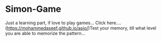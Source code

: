 # Simon-Game

Just a learning part, if love to play games...
Click here....(https://mohammedaseef.github.io/asio/)Test your memory, till what level you are able to memorize the pattern...
